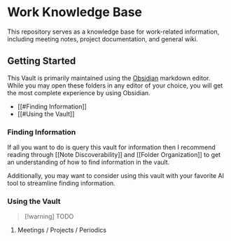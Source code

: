# Work Knowledge Base

This repository serves as a knowledge base for work-related information, including meeting notes, project documentation, and general wiki.

## Getting Started

This Vault is primarily maintained using the [Obsidian](https://obsidian.md/) markdown editor.  While you may open these folders in any editor of your choice, you will get the most complete experience by using Obsidian.

- [[#Finding Information]]
- [[#Using the Vault]]

### Finding Information

If all you want to do is query this vault for information then I recommend reading through [[Note Discoverability]] and [[Folder Organization]] to get an understanding of how to find information in the vault.

Additionally, you may want to consider using this vault with your favorite AI tool to streamline finding information.
### Using the Vault

> [!warning] TODO

1. Meetings / Projects / Periodics
